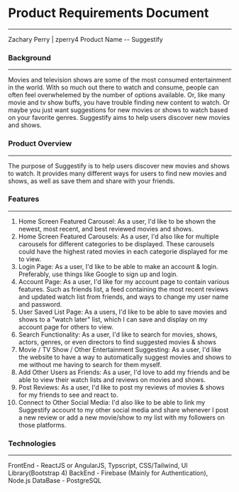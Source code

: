 # Product Requirements Document
---
Zachary Perry | zperry4 
Product Name -- Suggestify

### Background
---
Movies and television shows are some of the most consumed entertainment in the world. With so much out there to watch and consume, people can often feel overwhelemed by the number of options available. Or, like many movie and tv show buffs, you have trouble finding new content to watch. Or maybe you just want suggestions for new movies or shows to watch based on your favorite genres. Suggestify aims to help users discover new movies and shows.

### Product Overview
---
The purpose of Suggestify is to help users discover new movies and shows to watch. It provides many different ways for users to find new movies and shows, as well as save them and share with your friends.

### Features
---
1. Home Screen Featured Carousel: As a user, I'd like to be shown the newest, most recent, and best reviewed movies and shows.
2. Home Screen Featured Carousels: As a user, I'd also like for multiple carousels for different categories to be displayed. These carousels could have the highest rated movies in each categorie displayed for me to view.
3. Login Page: As a user, I'd like to be able to make an account & login. Preferably, use things like Google to sign up and login.
4. Account Page: As a user, I'd like for my account page to contain various features. Such as friends list, a feed containing the most recent reviews and updated watch list from friends, and ways to change my user name and password.
5. User Saved List Page: As a users, I'd like to be able to save movies and shows to a "watch later" list, which I can save and display on my account page for others to view.
6. Search Functionality: As a user, I'd like to search for movies, shows, actors, genres, or even directors to find suggested movies & shows
7. Movie / TV Show / Other Entertainment Suggesting: As a user, I'd like the website to have a way to automatically suggest movies and shows to me without me having to search for them myself.
8. Add Other Users as Friends: As a user, I'd love to add my friends and be able to view their watch lists and reviews on movies and shows.
9. Post Reviews: As a user, I'd like to post my reviews of movies & shows for my friends to see and react to.
10. Connect to Other Social Media: I'd also like to be able to link my Suggestify account to my other social media and share whenever I post a new review or add a new movie/show to my list with my followers on those platforms.

### Technologies
---
FrontEnd - ReactJS or AngularJS, Typscript, CSS/Tailwind, UI Library(Bootstrap 4)
BackEnd - Firebase (Mainly for Authentication), Node.js
DataBase - PostgreSQL